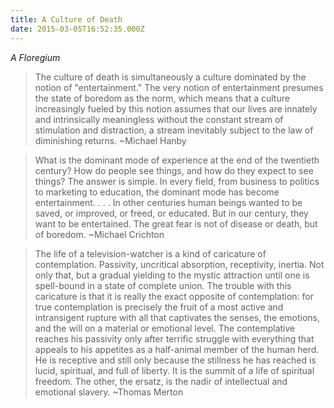 ```yaml
---
title: A Culture of Death
date: 2015-03-05T16:52:35.000Z
---
```

_A Floregium_

> The culture of death is simultaneously a culture dominated by the notion of "entertainment."  The very notion of entertainment presumes the state of boredom as the norm, which means that a culture increasingly fueled by this notion assumes that our lives are innately and intrinsically meaningless without the constant stream of stimulation and distraction, a stream inevitably subject to the law of diminishing returns. ~Michael Hanby

> What is the dominant mode of experience at the end of the twentieth century?  How do people see things, and how do they expect to see things?  The answer is simple.  In every field, from business to politics to marketing to education, the dominant mode has become entertainment. . . . In other centuries human beings wanted to be saved, or improved, or freed, or educated.  But in our century, they want to be entertained.  The great fear is not of disease or death, but of boredom. ~Michael Crichton

> The life of a television-watcher is a kind of caricature of contemplation.  Passivity, uncritical absorption, receptivity, inertia.  Not only that, but a gradual yielding to the mystic attraction until one is spell-bound in a state of complete union.  The trouble with this caricature is that it is really the exact opposite of contemplation: for true contemplation is precisely the fruit of a most active and intransigent rupture with all that captivates the senses, the emotions, and the will on a material or emotional level.  The contemplative reaches his passivity only after terrific struggle with everything that appeals to his appetites as a half-animal member of the human herd.  He is receptive and still only because the stillness he has reached is lucid, spiritual, and full of liberty.  It is the summit of a life of spiritual freedom.  The other, the ersatz, is the nadir of intellectual and emotional slavery. ~Thomas Merton